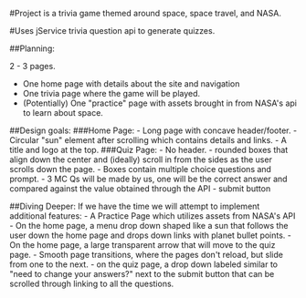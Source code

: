 #Project is a trivia game themed around space, space travel, and NASA.

#Uses jService trivia question api to generate quizzes.

##Planning:

2 - 3 pages. 
  - One home page with details about the site and navigation
  - One trivia page where the game will be played.
  - (Potentially) One "practice" page with assets brought in from NASA's api to learn about space.

##Design goals:
  ###Home Page:
      - Long page with concave header/footer.
      - Circular "sun" element after scrolling which contains details and links.
      - A title and logo at the top.
  ###Quiz Page: 
      - No header.
      - rounded boxes that align down the center and (ideally) scroll in from the sides as the user scrolls down the page.
      - Boxes contain multiple choice questions and prompt.
      - 3 MC Qs will be made by us, one will be the correct answer and compared against the value obtained through the API
      - submit button

##Diving Deeper:
  If we have the time we will attempt to implement additional features:
    - A Practice Page which utilizes assets from NASA's API
    - On the home page, a menu drop down shaped like a sun that follows the user down the home page and drops down links with planet bullet points.
    - On the home page, a large transparent arrow that will move to the quiz page.
    - Smooth page transitions, where the pages don't reload, but slide from one to the next.
    - on the quiz page, a drop down labeled similar to "need to change your answers?" next to the submit button that can be scrolled through linking to all the questions.
